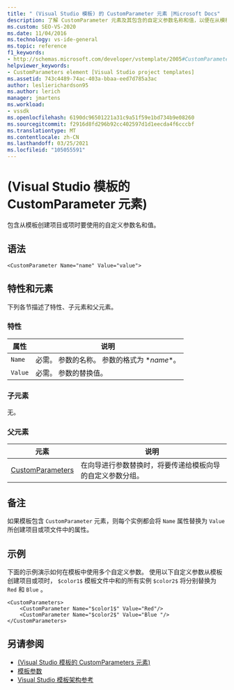 ```yaml
---
title: " (Visual Studio 模板) 的 CustomParameter 元素 |Microsoft Docs"
description: 了解 CustomParameter 元素及其包含的自定义参数名称和值，以便在从模板创建项目或项时使用。
ms.custom: SEO-VS-2020
ms.date: 11/04/2016
ms.technology: vs-ide-general
ms.topic: reference
f1_keywords:
- http://schemas.microsoft.com/developer/vstemplate/2005#CustomParameter
helpviewer_keywords:
- CustomParameters element [Visual Studio project templates]
ms.assetid: 743c4489-74ac-403a-bbaa-eed7d785a3ac
author: leslierichardson95
ms.author: lerich
manager: jmartens
ms.workload:
- vssdk
ms.openlocfilehash: 6190dc96501221a31c9a51f59e1bd734b9e08260
ms.sourcegitcommit: f2916d8fd296b92cc402597d1d1eecda4f6cccbf
ms.translationtype: MT
ms.contentlocale: zh-CN
ms.lasthandoff: 03/25/2021
ms.locfileid: "105055591"
---
```

# <a name="customparameter-element-visual-studio-templates"></a> (Visual Studio 模板的 CustomParameter 元素) 
包含从模板创建项目或项时要使用的自定义参数名和值。

## <a name="syntax"></a>语法

```
<CustomParameter Name="name" Value="value">
```

## <a name="attributes-and-elements"></a>特性和元素
 下列各节描述了特性、子元素和父元素。

### <a name="attributes"></a>特性

|属性|说明|
|---------------|-----------------|
|`Name`|必需。 参数的名称。 参数的格式为 $*name*$。|
|`Value`|必需。 参数的替换值。|

### <a name="child-elements"></a>子元素
 无。

### <a name="parent-elements"></a>父元素

|元素|说明|
|-------------|-----------------|
|[CustomParameters](../extensibility/customparameters-element-visual-studio-templates.md)|在向导进行参数替换时，将要传递给模板向导的自定义参数分组。|

## <a name="remarks"></a>备注
 如果模板包含 `CustomParameter` 元素，则每个实例都会将 `Name` 属性替换为 `Value` 所创建项目或项文件中的属性。

## <a name="example"></a>示例
 下面的示例演示如何在模板中使用多个自定义参数。 使用以下自定义参数从模板创建项目或项时， `$color1$` 模板文件中和的所有实例 `$color2$` 将分别替换为 `Red` 和 `Blue` 。

```
<CustomParameters>
    <CustomParameter Name="$color1$" Value="Red"/>
    <CustomParameter Name="$color2$" Value="Blue "/>
</CustomParameters>
```

## <a name="see-also"></a>另请参阅
- [ (Visual Studio 模板的 CustomParameters 元素) ](../extensibility/customparameters-element-visual-studio-templates.md)
- [模板参数](../ide/template-parameters.md)
- [Visual Studio 模板架构参考](../extensibility/visual-studio-template-schema-reference.md)
